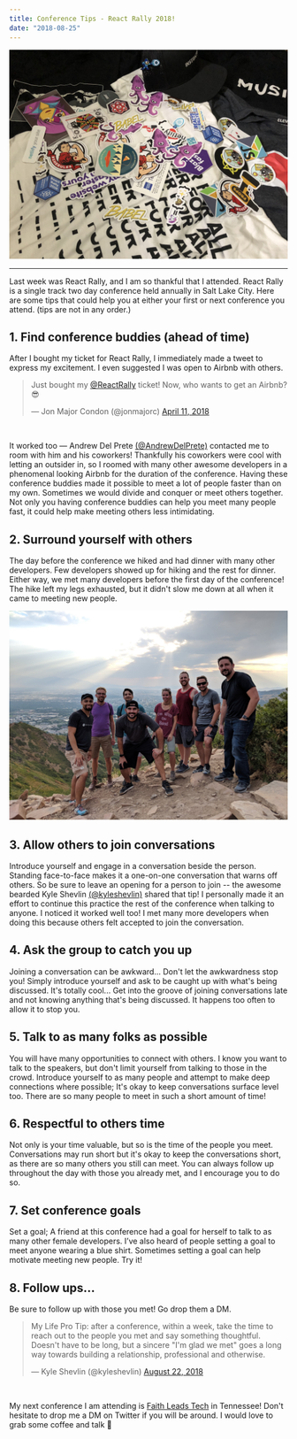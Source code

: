 ```yaml
---
title: Conference Tips - React Rally 2018!
date: "2018-08-25"
---
```


<img src="./react-rally-2018-swag.JPG"/>
<br/>
<hr/>

Last week was React Rally, and I am so thankful that I attended. React Rally is a single track two day conference held
annually in Salt Lake City. Here are some tips that could help you at either your first or next conference you attend. (tips are not
in any order.)

## 1. Find conference buddies (ahead of time)

After I bought my ticket for React Rally, I immediately made a tweet to express
my excitement. I even suggested I was open to Airbnb with others.

<div class="tweet--centered">
  <blockquote class="twitter-tweet"><p lang="en" dir="ltr">Just bought my <a href="https://twitter.com/ReactRally?ref_src=twsrc%5Etfw">@ReactRally</a> ticket! Now, who wants to get an Airbnb? 😎</p>&mdash; Jon Major Condon (@jonmajorc) <a href="https://twitter.com/jonmajorc/status/984134686632013824?ref_src=twsrc%5Etfw">April 11, 2018</a></blockquote> 
</div>
<br/>

It worked too — Andrew Del Prete <a href="https://twitter.com/AndrewDelPrete" class="box-shadow-twitter">(@AndrewDelPrete)</a> contacted me to room with him and his coworkers! Thankfully his coworkers were cool with
letting an outsider in, so I roomed with many other awesome developers in a phenomenal looking Airbnb for the duration of the conference.
Having these conference buddies made it possible to meet a lot of people faster than on my own. Sometimes we would divide and conquer or meet others together. Not only you having conference buddies can help you meet many people fast, it could help make meeting others less intimidating.

## 2. Surround yourself with others

The day before the conference we hiked and had dinner with many other developers. Few developers showed up for hiking
and the rest for dinner. Either way, we met many developers before the first day of the conference! The hike left my
legs exhausted, but it didn't slow me down at all when it came to meeting new people.

<img src="./conf-buddies.JPG">
<br/>

## 3. Allow others to join conversations

Introduce yourself and engage in a conversation beside the person. Standing face-to-face makes it a one-on-one
conversation that warns off others. So be sure to leave an opening for a person to join -- the awesome bearded Kyle
Shevlin <a href="https://twitter.com/kyleshevlin" class="box-shadow-twitter">(@kyleshevlin)</a> shared that tip! I personally made it an effort to continue this practice the rest of the conference when
talking to anyone. I noticed it worked well too! I met many more developers when doing this because others felt accepted
to join the conversation.

## 4. Ask the group to catch you up

Joining a conversation can be awkward... Don't let the awkwardness stop you! Simply introduce yourself and ask to be
caught up with what's being discussed. It's totally cool... Get into the groove of joining conversations late and not
knowing anything that's being discussed. It happens too often to allow it to stop you.

## 5. Talk to as many folks as possible

You will have many opportunities to connect with others. I know you want to talk to the speakers, but don't limit
yourself from talking to those in the crowd. Introduce yourself to as many people and attempt to make deep connections
where possible; It's okay to keep conversations surface level too. There are so many people to meet in such a short
amount of time!

## 6. Respectful to others time

Not only is your time valuable, but so is the time of the people you meet. Conversations may run short but it's okay to
keep the conversations short, as there are so many others you still can meet. You can always follow up throughout the
day with those you already met, and I encourage you to do so.

## 7. Set conference goals

Set a goal; A friend at this conference had a goal for herself to talk to as many other female developers. I’ve also heard of
people setting a goal to meet anyone wearing a blue shirt. Sometimes setting a goal can help
motivate meeting new people. Try it!

## 8. Follow ups...

Be sure to follow up with those you met! Go drop them a DM.

<div class="tweet--centered">
  <blockquote class="twitter-tweet" data-lang="en"><p lang="en" dir="ltr">My Life Pro Tip: after a conference, within a week, take the time to reach out to the people you met and say something thoughtful. Doesn&#39;t have to be long, but a sincere &quot;I&#39;m glad we met&quot; goes a long way towards building a relationship, professional and otherwise.</p>&mdash; Kyle Shevlin (@kyleshevlin) <a href="https://twitter.com/kyleshevlin/status/1032288824838090752?ref_src=twsrc%5Etfw">August 22, 2018</a></blockquote>
</div>
<br/>

My next conference I am attending is <a href="http://faithleads.tech/" class="box-shadow-faithLeads">Faith Leads Tech</a> in Tennessee! Don't hesitate to drop me a DM on Twitter if you will be around. I would love to grab some coffee and talk 👋
